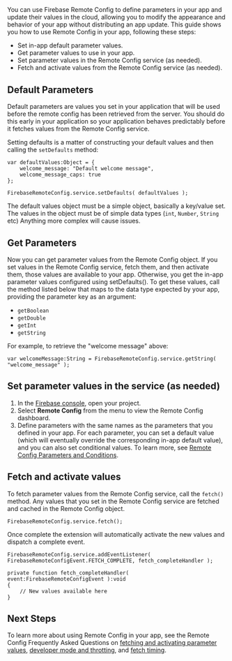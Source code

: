 
## 

You can use Firebase Remote Config to define parameters in your app and update their values in the cloud, allowing you to modify the appearance and behavior of your app without distributing an app update. This guide shows you how to use Remote Config in your app, following these steps:

- Set in-app default parameter values.
- Get parameter values to use in your app.
- Set parameter values in the Remote Config service (as needed).
- Fetch and activate values from the Remote Config service (as needed).



## Default Parameters

Default parameters are values you set in your application that will be used before the remote config
has been retrieved from the server. You should do this early in your application so your application
behaves predictably before it fetches values from the Remote Config service.

Setting defaults is a matter of constructing your default values and then calling the `setDefaults`
method:


```as3
var defaultValues:Object = {
	welcome_message: "Default welcome message",
	welcome_message_caps: true
};

FirebaseRemoteConfig.service.setDefaults( defaultValues );
```

The default values object must be a simple object, basically a key/value set. 
The values in the object must be of simple data types (`int`, `Number`, `String` etc) Anything more complex will cause issues.


## Get Parameters

Now you can get parameter values from the Remote Config object. If you set values in the Remote Config service, fetch them, and then activate them, those values are available to your app. Otherwise, you get the in-app parameter values configured using setDefaults(). To get these values, call the method listed below that maps to the data type expected by your app, providing the parameter key as an argument:

- `getBoolean`
- `getDouble`
- `getInt`
- `getString`

For example, to retrieve the "welcome message" above:

```as3
var welcomeMessage:String = FirebaseRemoteConfig.service.getString( "welcome_message" );
```


## Set parameter values in the service (as needed)

1. In the [Firebase console](https://console.firebase.google.com/), open your project.
2. Select **Remote Config** from the menu to view the Remote Config dashboard.
3. Define parameters with the same names as the parameters that you defined in your app. For each parameter, you can set a default value (which will eventually override the corresponding in-app default value), and you can also set conditional values. To learn more, see [Remote Config Parameters and Conditions](https://firebase.google.com/docs/remote-config/parameters).



## Fetch and activate values

To fetch parameter values from the Remote Config service, call the `fetch()` method. Any values that you set in the Remote Config service are fetched and cached in the Remote Config object.

```as3
FirebaseRemoteConfig.service.fetch();
```

Once complete the extension will automatically activate the new values and dispatch a complete event.

```as3
FirebaseRemoteConfig.service.addEventListener( FirebaseRemoteConfigEvent.FETCH_COMPLETE, fetch_completeHandler );
```

```as3
private function fetch_completeHandler( event:FirebaseRemoteConfigEvent ):void
{
	// New values available here
}
```




## Next Steps

To learn more about using Remote Config in your app, see the Remote Config Frequently Asked Questions on [fetching and activating parameter values](https://firebase.google.com/support/faq#remote-config-values), [developer mode and throtting](https://firebase.google.com/support/faq#remote-config-requests), and [fetch timing](https://firebase.google.com/support/faq#remote-config-timing).


